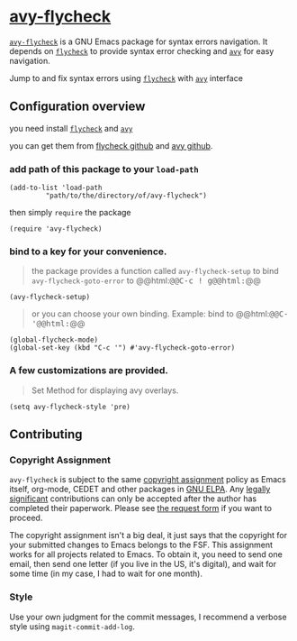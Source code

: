 # [avy-flycheck](https://github.com/magicdirac/avy-flycheck)
[`avy-flycheck`](https://github.com/magicdirac/avy-flycheck) is a GNU Emacs package for syntax errors navigation. It depends on  [`flycheck`](http://www.flycheck.org) to provide syntax error checking and  [`avy`](https://github.com/abo-abo/avy) for easy navigation.

Jump to and fix syntax errors using [`flycheck`](http://www.flycheck.org) with [`avy`](https://github.com/abo-abo/avy) interface

## Configuration overview
you need install [`flycheck`](http://www.flycheck.org) and [`avy`](https://github.com/abo-abo/avy)

you can get them from [flycheck github](https://github.com/flycheck/flycheck) and [avy github](https://github.com/abo-abo/avy).

### add path of this package to your `load-path`
```elisp
(add-to-list 'load-path
	     "path/to/the/directory/of/avy-flycheck")
```
then simply `require` the package
```elisp
(require 'avy-flycheck)
```

### bind to a key for your convenience.
> the package provides a function called `avy-flycheck-setup` to bind `avy-flycheck-goto-error` to @@html:<kbd>@@C-c ! g@@html:</kbd>@@
```elisp
(avy-flycheck-setup)
```
>or you can choose your own binding. Example: bind to @@html:<kbd>@@C-'@@html:</kbd>@@
```elisp
(global-flycheck-mode)
(global-set-key (kbd "C-c '") #'avy-flycheck-goto-error)
```

### A few customizations are provided.
>Set Method for displaying avy overlays.
```elisp
(setq avy-flycheck-style 'pre)
```

## Contributing

### Copyright Assignment

`avy-flycheck` is subject to the same [copyright assignment](http://www.gnu.org/prep/maintain/html_node/Copyright-Papers.html) policy as Emacs itself, org-mode, CEDET and other packages in [GNU ELPA](http://elpa.gnu.org/packages/). Any [legally significant](http://www.gnu.org/prep/maintain/html_node/Legally-Significant.html#Legally-Significant) contributions can only be accepted after the author has completed their paperwork. Please see [the request form](http://git.savannah.gnu.org/cgit/gnulib.git/tree/doc/Copyright/request-assign.future) if you want to proceed.

The copyright assignment isn't a big deal, it just says that the copyright for your submitted changes to Emacs belongs to the FSF. This assignment works for all projects related to Emacs. To obtain it, you need to send one email, then send one letter (if you live in the US, it's digital), and wait for some time (in my case, I had to wait for one month).

### Style

Use your own judgment for the commit messages, I recommend a verbose style using `magit-commit-add-log`.

